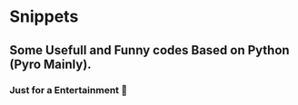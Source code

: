 # Snippets
## Some Usefull and Funny codes Based on Python (Pyro Mainly).
### Just for a Entertainment 🤣
